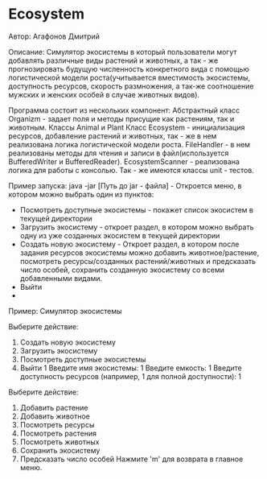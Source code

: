 # Ecosystem
 
Автор: Агафонов Дмитрий

Описание:
Cимулятор экосистемы в который пользователи могут добавлять различные виды растений и животных, а так - же прогнозировать будущую численность конкретного вида с помощью логистической модели роста(учитывается вместимость экосистемы, доступность ресурсов, скорость размножения, а так-же соотношение мужских и женских особей в случае животных видов).

Программа состоит из нескольких компонент:
Абстрактный класс Organizm - задает поля и методы присущие как растениям, так и животным.
Классы Animal и Plant
Класс Ecosystem - инициализация ресурсов, добавление растений и животных, так - же в нем реализована логика логистической модели роста.
FileHandler - в нем реализованы методы для чтения и записи в файл(используется BufferedWriter и BufferedReader).
EcosystemScanner - реализована логика для работы с консолью.
Так - же имеются классы unit - тестов.

Пример запуска:
java -jar [Путь до jar - файла] - Откроется меню, в котором можно выбрать один из пунктов:
- Посмотреть доступные экосистемы - покажет список экосистем в текущей директории
- Загрузить экосистему - откроет раздел, в котором можно выбрать одну из уже созданных экосистем в текущей директории
- Создать новую экосистему - Откроет раздел, в котором после задания ресурсов экосистемы можно добавить животное/растение, посмотреть ресурсы/созданных растений/животных и предсказать число особей, сохранить созданную экосистему со всеми добавленными видами.
- Выйти
- 
Пример:
Симулятор экосистемы

Выберите действие:
1. Создать новую экосистему
2. Загрузить экосистему
3. Посмотреть доступные экосистемы
4. Выйти
1
Введите имя экосистемы: 1
Введите емкость: 1
Введите доступность ресурсов (например, 1 для полной доступности): 1

Выберите действие:
1. Добавить растение
2. Добавить животное
3. Посмотреть ресурсы
4. Посмотреть растения
5. Посмотреть животных
6. Сохранить экосистему
7. Предсказать число особей
Нажмите 'm' для возврата в главное меню.

